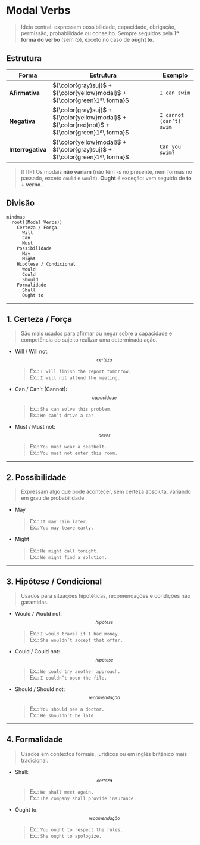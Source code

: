 # Modal Verbs

> Ideia central: expressam possibilidade, capacidade, obrigação, permissão, probabilidade ou conselho.
> Sempre seguidos pela **1ª forma do verbo** (sem *to*), exceto no caso de **ought to**.

## Estrutura

| Forma | Estrutura | Exemplo |
| - | - | - |
| **Afirmativa**| \${\color{gray}suj}\$ + \${\color{yellow}modal}\$ + \${\color{green}1ª\ forma}\$ | `I can swim`|
| **Negativa** | \${\color{gray}suj}\$ + \${\color{yellow}modal}\$ + \${\color{red}not}\$ + \${\color{green}1ª\ forma}\$ | `I cannot (can’t) swim` |
| **Interrogativa** | \${\color{yellow}modal}\$ + \${\color{gray}suj}\$ + \${\color{green}1ª\ forma}\$| `Can you swim?`|

> \[!TIP]
> Os modais **não variam** (não têm *-s* no presente, nem formas no passado, exceto `could` e `would`).
> **Ought** é exceção: vem seguido de **to + verbo**.

## Divisão

```mermaid
mindmap
  root((Modal Verbs))
    Certeza / Força
      Will
      Can
      Must
    Possibilidade
      May
      Might
    Hipótese / Condicional
      Would
      Could
      Should
    Formalidade
      Shall
      Ought to
```

---

## 1. Certeza / Força

> São mais usados para afirmar ou negar sobre a capacidade e competência do sujeito realizar uma determinada ação.

* Will / Will not: $$^{certeza}$$

  > Ex.: `I will finish the report tomorrow.`</br>
  > Ex.: `I will not attend the meeting.`</br>
* Can / Can't (Cannot): $$^{capacidade}$$

  > Ex.: `She can solve this problem.`</br>
  > Ex.: `He can’t drive a car.`</br>
* Must / Must not: $$^{dever}$$

  > Ex.: `You must wear a seatbelt.`</br>
  > Ex.: `You must not enter this room.`</br>

---

## 2. Possibilidade

> Expressam algo que pode acontecer, sem certeza absoluta, variando em grau de probabilidade.

* May

  > Ex.: `It may rain later.`</br>
  > Ex.: `You may leave early.`</br>
* Might

  > Ex.: `He might call tonight.`</br>
  > Ex.: `We might find a solution.`</br>

---

## 3. Hipótese / Condicional

> Usados para situações hipotéticas, recomendações e condições não garantidas.

* Would / Would not: $$^{hipótese}$$

  > Ex.: `I would travel if I had money.`</br>
  > Ex.: `She wouldn’t accept that offer.`</br>
* Could / Could not: $$^{hipótese}$$

  > Ex.: `We could try another approach.`</br>
  > Ex.: `I couldn’t open the file.`</br>
* Should / Should not: $$^{recomendação}$$

  > Ex.: `You should see a doctor.`</br>
  > Ex.: `He shouldn’t be late.`</br>

---

## 4. Formalidade

> Usados em contextos formais, jurídicos ou em inglês britânico mais tradicional.

* Shall: $$^{certeza}$$

  > Ex.: `We shall meet again.`</br>
  > Ex.: `The company shall provide insurance.`</br>
* Ought to: $$^{recomendação}$$

  > Ex.: `You ought to respect the rules.`</br>
  > Ex.: `She ought to apologize.`</br>

